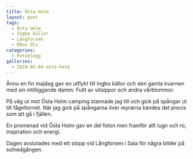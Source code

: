```yaml
---
title: Östa Holm
layout: post
tags:
  - Östa Holm
  - Ingbo källor
  - Långforsen
  - Måns Ols
categories:
  - Fotoblogg
galleries:
  - 2018-05-04-osta-holm
---
```


Ännu en fin majdag gav en utflykt till Ingbo källor och den gamla kvarnen med sin intilliggande damm. Fullt av vitsippor och andra vårblommor.

På väg ut mot Östa Holm camping stannade jag till och gick på spångar ut till fågeltornet. När jag gick på spångarna över myrarna kändes det precis som att gå i fjällen.

En promenad vid Östa Holm gav en del foton men framför allt lugn och ro, inspiration och energi.

Dagen avslutades med ett stopp vid Långforsen i Sala för några bilder på solnedgången.
